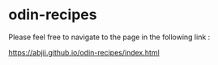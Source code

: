 # odin-recipes

Please feel free to navigate to the page in the following link :

https://abjii.github.io/odin-recipes/index.html
